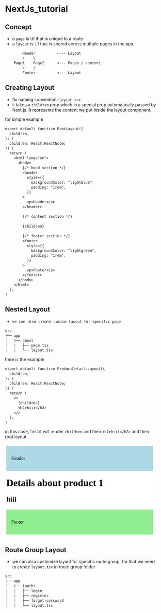 # NextJs_tutorial

## Concept
- a ```page``` is UI that is unique to a route
- a ```layout``` is UI that is shared across multiple pages in the app.
```
        Header          <--- Layout
        /    \
    Page1    Page2      <--- Pages / content
        \    /
        Footer          <--- Layout
```

## Creating Layout
- fix naming convention: ```layout.tsx```
- it takes a ```children``` prop which is a special prop automatically passed by Next.js. It represents the content we put inside the layout component.

for simple example
```tsx
export default function RootLayout({
  children,
}: {
  children: React.ReactNode;
}) {
  return (
    <html lang="en">
      <body>
        {/* head section */}
        <header
          style={{
            backgroundColor: "lightblue",
            padding: "1rem",
          }}
        >
          <p>Header</p>
        </header>

        {/* content section */}

        {children}

        {/* footer section */}
        <footer
          style={{
            backgroundColor: "lightgreen",
            padding: "1rem",
          }}
        >
          <p>Footer</p>
        </footer>
      </body>
    </html>
  );
}
```

## Nested Layout

- ```we can also create custom layout for specific page``` 
```
src
├── app
│   ├── about
|   |   ├── page.tsx
│   │   └── layout.tsx
```

here is the example
```tsx
export default function ProductDetailsLayout({
  children,
}: {
  children: React.ReactNode;
}) {
  return (
    <>
      {children}
      <h2>hiii</h2>
    </>
  );
}
```

in this case, first it will render ```children``` and then ```<h2>hiii</h2>``` and then root layout

![nested layout example](image.png)


## Route Group Layout
- we can also customize layout for specific route group. for that we need to create ```layout.tsx``` in route group folder
```
src
├── app
│   ├── (auth)
|   |   ├── login
|   |   ├── register
|   |   ├── forgot-password
|   |   └── layout.tsx
```
